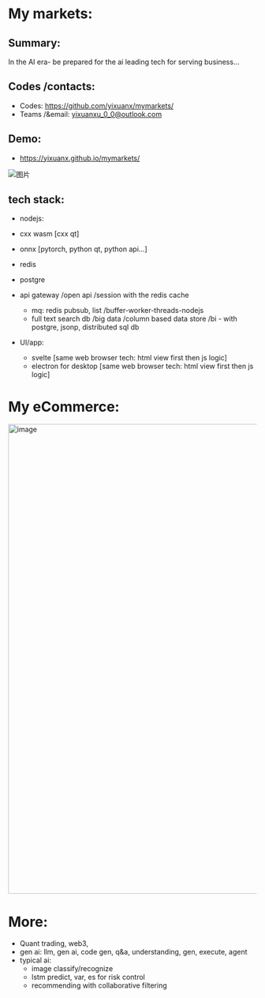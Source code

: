 # My markets:
## Summary:
In the AI era- be prepared for the ai leading tech for serving business...


## Codes /contacts:
* Codes: https://github.com/yixuanx/mymarkets/
* Teams /&email: yixuanxu_0_0@outlook.com


## Demo:
* https://yixuanx.github.io/mymarkets/

<img alt="图片" src="https://github.com/user-attachments/assets/31e41ff1-087d-4b11-a1c8-4eea0ae3b29d" />


## tech stack:
  * nodejs:
  * cxx wasm [cxx qt]
  * onnx [pytorch, python qt, python api...]
  * redis
  * postgre

  * api gateway /open api /session with the redis cache
    * mq: redis pubsub, list  /buffer-worker-threads-nodejs
    * full text search db /big data /column based data store /bi  - with postgre, jsonp, distributed sql db

  * UI/app:
    * svelte [same web browser tech: html view first then js logic]
    * electron for desktop [same web browser tech: html view first then js logic]



# My eCommerce:
<img width="1378" height="951" alt="image" src="https://github.com/user-attachments/assets/417c09d6-8d73-4ce6-b3a4-f907e52bc311" />




# More:  
- Quant trading, web3, 
- gen ai: llm, gen ai, code gen, q&a, understanding, gen, execute, agent 
- typical ai:
  - image classify/recognize
  - lstm predict, var, es for risk control
  - recommending with collaborative filtering
